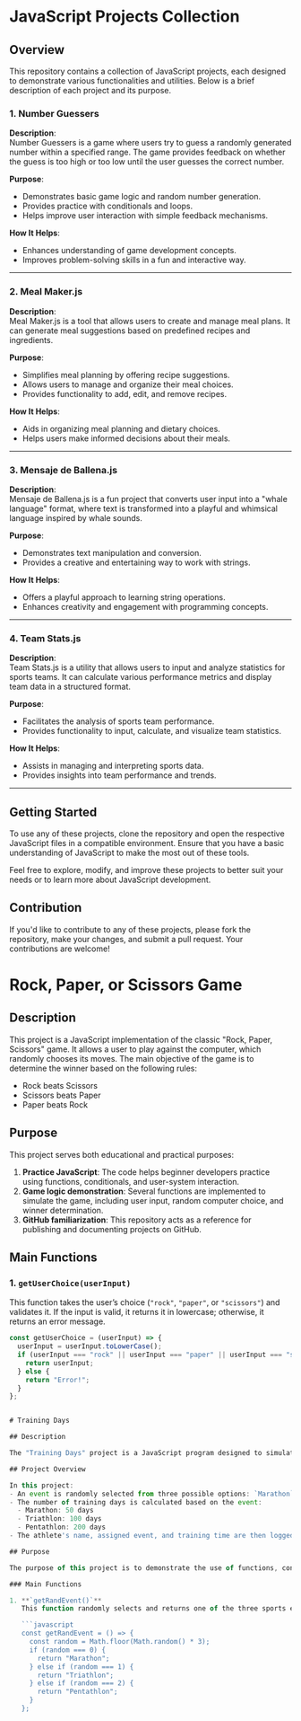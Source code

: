 # JavaScript Projects Collection

## Overview

This repository contains a collection of JavaScript projects, each designed to demonstrate various functionalities and utilities. Below is a brief description of each project and its purpose.

### 1. Number Guessers

**Description**:  
Number Guessers is a game where users try to guess a randomly generated number within a specified range. The game provides feedback on whether the guess is too high or too low until the user guesses the correct number.

**Purpose**:
- Demonstrates basic game logic and random number generation.
- Provides practice with conditionals and loops.
- Helps improve user interaction with simple feedback mechanisms.

**How It Helps**:
- Enhances understanding of game development concepts.
- Improves problem-solving skills in a fun and interactive way.

---

### 2. Meal Maker.js

**Description**:  
Meal Maker.js is a tool that allows users to create and manage meal plans. It can generate meal suggestions based on predefined recipes and ingredients.

**Purpose**:
- Simplifies meal planning by offering recipe suggestions.
- Allows users to manage and organize their meal choices.
- Provides functionality to add, edit, and remove recipes.

**How It Helps**:
- Aids in organizing meal planning and dietary choices.
- Helps users make informed decisions about their meals.

---

### 3. Mensaje de Ballena.js

**Description**:  
Mensaje de Ballena.js is a fun project that converts user input into a "whale language" format, where text is transformed into a playful and whimsical language inspired by whale sounds.

**Purpose**:
- Demonstrates text manipulation and conversion.
- Provides a creative and entertaining way to work with strings.

**How It Helps**:
- Offers a playful approach to learning string operations.
- Enhances creativity and engagement with programming concepts.

---

### 4. Team Stats.js

**Description**:  
Team Stats.js is a utility that allows users to input and analyze statistics for sports teams. It can calculate various performance metrics and display team data in a structured format.

**Purpose**:
- Facilitates the analysis of sports team performance.
- Provides functionality to input, calculate, and visualize team statistics.

**How It Helps**:
- Assists in managing and interpreting sports data.
- Provides insights into team performance and trends.

---

## Getting Started

To use any of these projects, clone the repository and open the respective JavaScript files in a compatible environment. Ensure that you have a basic understanding of JavaScript to make the most out of these tools.

Feel free to explore, modify, and improve these projects to better suit your needs or to learn more about JavaScript development.

## Contribution

If you'd like to contribute to any of these projects, please fork the repository, make your changes, and submit a pull request. Your contributions are welcome!


# Rock, Paper, or Scissors Game

## Description

This project is a JavaScript implementation of the classic "Rock, Paper, Scissors" game. It allows a user to play against the computer, which randomly chooses its moves. The main objective of the game is to determine the winner based on the following rules:

- Rock beats Scissors
- Scissors beats Paper
- Paper beats Rock

## Purpose

This project serves both educational and practical purposes:
1. **Practice JavaScript**: The code helps beginner developers practice using functions, conditionals, and user-system interaction.
2. **Game logic demonstration**: Several functions are implemented to simulate the game, including user input, random computer choice, and winner determination.
3. **GitHub familiarization**: This repository acts as a reference for publishing and documenting projects on GitHub.

## Main Functions

### 1. `getUserChoice(userInput)`
This function takes the user’s choice (`"rock"`, `"paper"`, or `"scissors"`) and validates it. If the input is valid, it returns it in lowercase; otherwise, it returns an error message.

```javascript
const getUserChoice = (userInput) => { 
  userInput = userInput.toLowerCase();
  if (userInput === "rock" || userInput === "paper" || userInput === "scissors") {
    return userInput;
  } else {
    return "Error!";
  }
};


# Training Days

## Description

The "Training Days" project is a JavaScript program designed to simulate the process of assigning training events and calculating the required days of preparation for an athlete. The program randomly selects an event from a set of sports, then determines how many days the athlete has to train for the chosen event. It also logs this information for multiple athletes.

## Project Overview

In this project:
- An event is randomly selected from three possible options: `Marathon`, `Triathlon`, or `Pentathlon`.
- The number of training days is calculated based on the event:
  - Marathon: 50 days
  - Triathlon: 100 days
  - Pentathlon: 200 days
- The athlete's name, assigned event, and training time are then logged to the console.

## Purpose

The purpose of this project is to demonstrate the use of functions, conditionals, and variable scopes in JavaScript. It also practices working with randomization and string interpolation to display relevant information.

### Main Functions

1. **`getRandEvent()`**  
   This function randomly selects and returns one of the three sports events: `"Marathon"`, `"Triathlon"`, or `"Pentathlon"`.

   ```javascript
   const getRandEvent = () => {
     const random = Math.floor(Math.random() * 3);
     if (random === 0) {
       return "Marathon";
     } else if (random === 1) {
       return "Triathlon";
     } else if (random === 2) {
       return "Pentathlon";
     }
   };

